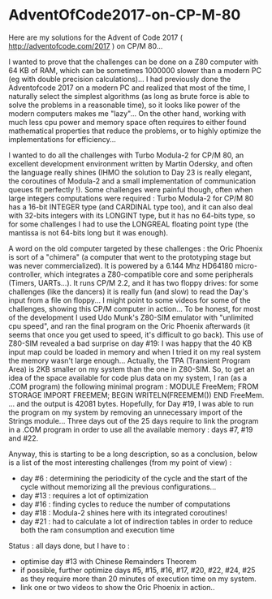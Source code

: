 # AdventOfCode2017-on-CP-M-80

Here are my solutions for the Advent of Code 2017 ( http://adventofcode.com/2017 ) on CP/M 80...

I wanted to prove that the challenges can be done on a Z80 computer with 64 KB of RAM, which can be sometimes 1000000 slower than a modern PC (eg with double precision calculations)... I had previously done the Adventofcode 2017 on a modern PC and realized that most of the time, I naturally select the simplest algorithms (as long as brute force is able to solve the problems in a reasonable time), so it looks like power of the modern computers makes me "lazy"... On the other hand, working with much less cpu power and memory space often requires to either found mathematical properties that reduce the problems, or to highly optimize the implementations for efficiency...

I wanted to do all the challenges with Turbo Modula-2 for CP/M 80, an excellent development environment written by Martin Odersky, and often the language really shines (IHMO the solution to Day 23 is really elegant, the coroutines of Modula-2 and a small implementation of communication queues fit perfectly !). Some challenges were painful though, often when large integers computations were required : Turbo Modula-2 for CP/M 80 has a 16-bit INTEGER type (and CARDINAL type too), and it can also deal with 32-bits integers with its LONGINT type, but it has no 64-bits type, so for some challenges I had to use the LONGREAL floating point type (the mantissa is not 64-bits long but it was enough).

A word on the old computer targeted by these challenges : the Oric Phoenix is sort of a "chimera" (a computer that went to the prototyping stage but was never commercialized). It is powered by a 6.144 Mhz HD64180 micro-controller, which integrates a Z80-compatible core and some peripherals (Timers, UARTs...). It runs CP/M 2.2, and it has two floppy drives: for some challenges (like the dancers) it is really fun (and slow) to read the Day's input from a file on floppy... I might point to some videos for some of the challenges, showing this CP/M computer in action... To be honest, for most of the development I used Udo Munk's Z80-SIM emulator with "unlimited cpu speed", and ran the final program on the Oric Phoenix afterwards (it seems that once you get used to speed, it's difficult to go back). This use of Z80-SIM revealed a bad surprise on day #19: I was happy that the 40 KB input map could be loaded in memory and when I tried it on my real system the memory wasn't large enough... Actually, the TPA (Transient Program Area) is 2KB smaller on my system than the one in Z80-SIM. So, to get an idea of the space available for code plus data on my system, I ran (as a .COM program) the following minimal program :
MODULE FreeMem;
FROM STORAGE IMPORT FREEMEM;
BEGIN
  WRITELN(FREEMEM())
END FreeMem.
... and the output is 42081 bytes. Hopefully, for Day #19, I was able to run the program on my system by removing an unnecessary import of the Strings module... Three days out of the 25 days require to link the program in a .COM program in order to use all the available memory : days #7, #19 and #22.

Anyway, this is starting to be a long description, so as a conclusion, below is a list of the most interesting challenges (from my point of view) :
- day #6 : determining the periodicity of the cycle and the start of the cycle without memorizing all the previous configurations...
- day #13 : requires a lot of optimization
- day #16 : finding cycles to reduce the number of computations
- day #18 : Modula-2 shines here with its integrated coroutines!
- day #21 : had to calculate a lot of indirection tables in order to reduce both the ram consumption and execution time

Status : all days done, but I have to :
- optimise day #13 with Chinese Remainders Theorem
- if possible, further optimize days #5, #15, #16, #17, #20, #22, #24, #25 as they require more than 20 minutes of execution time on my system.
- link one or two videos to show the Oric Phoenix in action..
